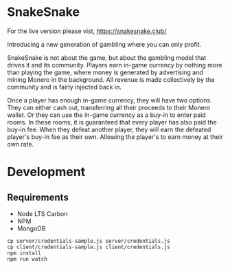 # SnakeSnake
For the live version please vist, https://snakesnake.club/

Introducing a new generation of gambling where you can only profit.

SnakeSnake is not about the game, but about the gambling model that drives it and its community.
Players earn in-game currency by nothing more than playing the game, where money is generated by advertising and mining Monero in the background.
All revenue is made collectively by the community and is fairly injected back in.

Once a player has enough in-game currency, they will have two options. 
They can either cash out, transferring all their proceeds to their Monero wallet.
Or they can use the in-game currency as a buy-in to enter paid rooms. In these rooms, it is guaranteed that every player has also paid the buy-in fee. When they defeat another player, they will earn the defeated player's buy-in fee as their own. Allowing the player's to earn money at their own rate.


# Development

## Requirements

* Node LTS Carbon
* NPM
* MongoDB

```
cp server/credentials-sample.js server/credentials.js
cp client/credentials-sample.js client/credentials.js
npm install
npm run watch
```


